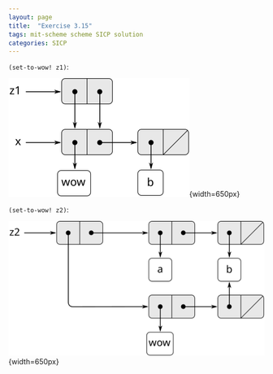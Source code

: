 ```yaml
---
layout: page
title:  "Exercise 3.15"
tags: mit-scheme scheme SICP solution
categories: SICP
---
```

`(set-to-wow! z1)`:

![](/images/Ex3.15a.svg){width=650px}

`(set-to-wow! z2)`:

![](/images/Ex3.15b.svg){width=650px}
